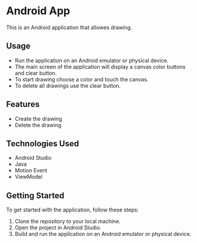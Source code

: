 # Android App

This is an Android application that allowes drawing.

## Usage

- Run the application on an Android emulator or physical device.
- The main screen of the application will display a canvas color buttons and clear button.
- To start drawing choose a color and touch the canvas.
- To delete all drawings use the clear button.

## Features

- Create the drawing
- Delete the drawing

## Technologies Used

- Android Studio
- Java
- Motion Event
- ViewModel


## Getting Started

To get started with the application, follow these steps:

1. Clone the repository to your local machine.
2. Open the project in Android Studio.
3. Build and run the application on an Android emulator or physical device.

